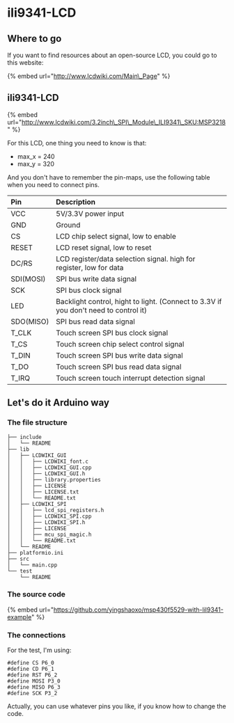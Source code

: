 # ili9341-LCD

## Where to go

If you want to find resources about an open-source LCD, you could go to this website:

{% embed url="http://www.lcdwiki.com/Main\_Page" %}

## ili9341-LCD

{% embed url="http://www.lcdwiki.com/3.2inch\_SPI\_Module\_ILI9341\_SKU:MSP3218" %}

For this LCD, one thing you need to know is that:

* max\_x = 240
* max\_y = 320

And you don't have to remember the pin-maps, use the following table when you need to connect pins.

| Pin | Description |
| :--- | :--- |
| VCC | 5V/3.3V power input |
| GND | Ground |
| CS | LCD chip select signal, low to enable |
| RESET | LCD reset signal, low to reset |
| DC/RS | LCD register/data selection signal. high for register, low for data |
| SDI\(MOSI\) | SPI bus write data signal |
| SCK | SPI bus clock signal |
| LED | Backlight control, hight to light. \(Connect to 3.3V if you don't need to control it\) |
| SDO\(MISO\) | SPI bus read data signal |
| T\_CLK | Touch screen SPI bus clock signal |
| T\_CS | Touch screen chip select control signal |
| T\_DIN | Touch screen SPI bus write data signal |
| T\_DO | Touch screen SPI bus read data signal |
| T\_IRQ | Touch screen touch interrupt detection signal |

## Let's do it Arduino way

### The file structure

```text
├── include
│   └── README
├── lib
│   ├── LCDWIKI_GUI
│   │   ├── LCDWIKI_font.c
│   │   ├── LCDWIKI_GUI.cpp
│   │   ├── LCDWIKI_GUI.h
│   │   ├── library.properties
│   │   ├── LICENSE
│   │   ├── LICENSE.txt
│   │   └── README.txt
│   ├── LCDWIKI_SPI
│   │   ├── lcd_spi_registers.h
│   │   ├── LCDWIKI_SPI.cpp
│   │   ├── LCDWIKI_SPI.h
│   │   ├── LICENSE
│   │   ├── mcu_spi_magic.h
│   │   └── README.txt
│   └── README
├── platformio.ini
├── src
│   └── main.cpp
└── test
    └── README
```

### The source code

{% embed url="https://github.com/yingshaoxo/msp430f5529-with-lil9341-example" %}

### The connections

For the test, I'm using:

```text
#define CS P6_0
#define CD P6_1
#define RST P6_2
#define MOSI P3_0
#define MISO P6_3
#define SCK P3_2
```

Actually, you can use whatever pins you like, if you know how to change the code.

